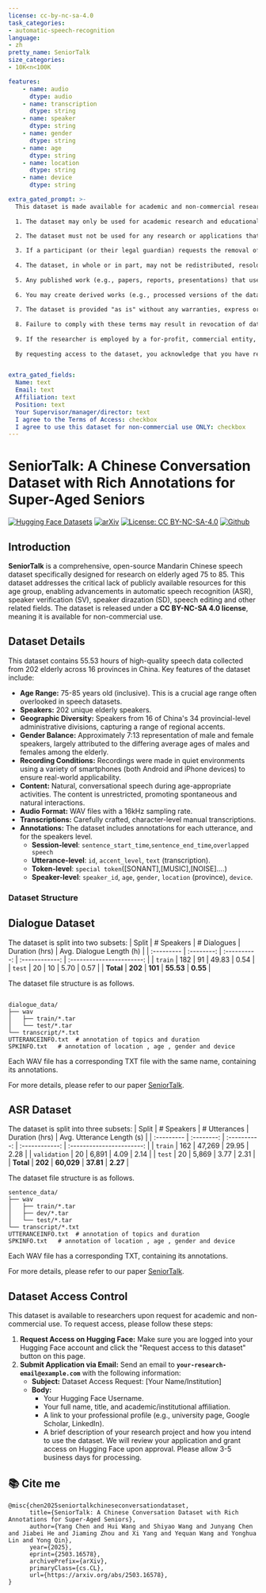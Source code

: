```yaml
---
license: cc-by-nc-sa-4.0
task_categories:
- automatic-speech-recognition
language:
- zh
pretty_name: SeniorTalk
size_categories:
- 10K<n<100K

features:
    - name: audio
      dtype: audio
    - name: transcription
      dtype: string
    - name: speaker
      dtype: string
    - name: gender
      dtype: string
    - name: age
      dtype: string
    - name: location
      dtype: string
    - name: device
      dtype: string

extra_gated_prompt: >-
  This dataset is made available for academic and non-commercial research purposes only. By accessing or using the dataset, you agree to comply with the following terms and conditions:  
  
  1. The dataset may only be used for academic research and educational purposes. Any commercial use, including but not limited to commercial product development, commercial speech recognition services, or monetization of the dataset in any form, is strictly prohibited.  

  2. The dataset must not be used for any research or applications that may infringe upon the privacy rights of the recorded participants. Any attempt to re-identify participants or extract personally identifiable information from the dataset is strictly prohibited. Researchers must ensure that their use of the dataset aligns with ethical research practices and institutional review board (IRB) guidelines where applicable.  
  
  3. If a participant (or their legal guardian) requests the removal of their data from the dataset, all recipients of the dataset must comply by deleting the affected data from their records. Researchers must acknowledge that such withdrawal requests may occur and agree to take reasonable steps to ensure compliance.  
  
  4. The dataset, in whole or in part, may not be redistributed, resold, or shared with any third party. Each researcher or institution must independently request access to the dataset and agree to these terms.  
  
  5. Any published work (e.g., papers, reports, presentations) that uses this dataset must properly cite the dataset as specified in the accompanying documentation.  
  
  6. You may create derived works (e.g., processed versions of the dataset) for research purposes, but such derivatives must not be distributed beyond your research group without prior written permission from the dataset maintainers.  
  
  7. The dataset is provided "as is" without any warranties, express or implied. The dataset maintainers are not responsible for any direct or indirect consequences arising from the use of the dataset.  
  
  8. Failure to comply with these terms may result in revocation of dataset access. The dataset maintainers reserve the right to deny access to any individual or institution found in violation of these terms.  
  
  9. If the researcher is employed by a for-profit, commercial entity, the researcher's employer shall also be bound by these terms and conditions, and the researcher hereby represents that they are fully authorized to enter into this agreement on behalf of such employer.
  
  By requesting access to the dataset, you acknowledge that you have read, understood, and agreed to these terms.  


extra_gated_fields:
  Name: text
  Email: text
  Affiliation: text
  Position: text
  Your Supervisor/manager/director: text
  I agree to the Terms of Access: checkbox
  I agree to use this dataset for non-commercial use ONLY: checkbox
---
```


# SeniorTalk: A Chinese Conversation Dataset with Rich Annotations for Super-Aged Seniors
[![Hugging Face Datasets](https://img.shields.io/badge/%F0%9F%A4%97%20Hugging%20Face-Datasets-yellow)](https://huggingface.co/datasets/BAAI/SeniorTalk)
[![arXiv](https://img.shields.io/badge/arXiv-2409.18584-b31b1b.svg)](https://www.arxiv.org/pdf/2503.16578)
[![License: CC BY-NC-SA-4.0](https://img.shields.io/badge/License-CC%20BY--SA--NC%204.0-lightgrey.svg)](https://creativecommons.org/licenses/by-nc-sa/4.0/)
[![Github](https://img.shields.io/badge/Github-SeniorTalk-blue)](https://github.com/flageval-baai/SeniorTalk)

## Introduction

**SeniorTalk** is a comprehensive, open-source Mandarin Chinese speech dataset specifically designed for research on  elderly aged 75 to 85. This dataset addresses the critical lack of publicly available resources for this age group, enabling advancements in automatic speech recognition (ASR), speaker verification (SV), speaker dirazation (SD), speech editing and other related fields.  The dataset is released under a **CC BY-NC-SA 4.0 license**, meaning it is available for non-commercial use.

## Dataset Details

This dataset contains 55.53 hours of high-quality speech data collected from 202 elderly across 16 provinces in China. Key features of the dataset include:

*   **Age Range:**  75-85 years old (inclusive).  This is a crucial age range often overlooked in speech datasets.
*   **Speakers:** 202 unique elderly speakers.
*   **Geographic Diversity:** Speakers from 16 of China's 34 provincial-level administrative divisions, capturing a range of regional accents.
*   **Gender Balance:**  Approximately 7:13 representation of male and female speakers, largely attributed to the differing average ages of males and females among the elderly.
*   **Recording Conditions:**  Recordings were made in quiet environments using a variety of smartphones (both Android and iPhone devices) to ensure real-world applicability.
*   **Content:**  Natural, conversational speech during age-appropriate activities.  The content is unrestricted, promoting spontaneous and natural interactions.
*   **Audio Format:**  WAV files with a 16kHz sampling rate. 
*   **Transcriptions:**  Carefully crafted, character-level manual transcriptions.  
* **Annotations:** The dataset includes annotations for each utterance, and for the speakers level.
    *   **Session-level**:  `sentence_start_time`,`sentence_end_time`,`overlapped speech`
    *   **Utterance-level**:  `id`, `accent_level`, `text` (transcription).
    *   **Token-level**:   `special token`([SONANT],[MUSIC],[NOISE]....)
    *   **Speaker-level**: `speaker_id`, `age`, `gender`, `location` (province), `device`.
      

### Dataset Structure

## Dialogue Dataset


The dataset is split into two subsets:
| Split      | # Speakers | # Dialogues | Duration (hrs) | Avg. Dialogue Length (h) |
| :--------- | :--------: | :----------: | :------------: | :-----------------------: |
| `train`    |    182     |    91    |     49.83     |           0.54            |
| `test`     |     20     |    10     |      5.70      |           0.57            |
| **Total**  |  **202**   |  **101**  |   **55.53**   |       **0.55**           |



The dataset file structure is as follows.
```

dialogue_data/  
├── wav  
│   ├── train/*.tar   
│   └── test/*.tar   
└── transcript/*.txt
UTTERANCEINFO.txt  # annotation of topics and duration
SPKINFO.txt   # annotation of location , age , gender and device
```
Each WAV file has a corresponding TXT file with the same name, containing its annotations.

For more details, please refer to our paper [SeniorTalk](https://www.arxiv.org/abs/2503.16578).

## ASR Dataset


The dataset is split into three subsets:
| Split      | # Speakers | # Utterances | Duration (hrs) | Avg. Utterance Length (s) |
| :--------- | :--------: | :----------: | :------------: | :-----------------------: |
| `train`    |    162     |    47,269    |     29.95      |           2.28            |
| `validation` |     20     |    6,891     |      4.09      |           2.14          |
| `test`     |     20     |    5,869    |      3.77     |           2.31            |
| **Total**  |  **202**   |  **60,029**  |   **37.81**   |       **2.27**           |


The dataset file structure is as follows.
```
sentence_data/  
├── wav  
│   ├── train/*.tar
│   ├── dev/*.tar 
│   └── test/*.tar   
└── transcript/*.txt   
UTTERANCEINFO.txt  # annotation of topics and duration
SPKINFO.txt   # annotation of location , age , gender and device
```
Each WAV file has a corresponding TXT, containing its annotations.

For more details, please refer to our paper [SeniorTalk](https://www.arxiv.org/abs/2503.16578).


## Dataset Access Control
This dataset is available to researchers upon request for academic and non-commercial use. To request access, please follow these steps:


1.  **Request Access on Hugging Face:** Make sure you are logged into your Hugging Face account and click the "Request access to this dataset" button on this page.
2.  **Submit Application via Email:** Send an email to **`your-research-email@example.com`** with the following information:
    * **Subject:** Dataset Access Request: [Your Name/Institution]
    * **Body:**
        * Your Hugging Face Username.
        * Your full name, title, and academic/institutional affiliation.
        * A link to your professional profile (e.g., university page, Google Scholar, LinkedIn).
        * A brief description of your research project and how you intend to use the dataset.
We will review your application and grant access on Hugging Face upon approval. Please allow 3-5 business days for processing.


##  📚 Cite me
```
@misc{chen2025seniortalkchineseconversationdataset,
      title={SeniorTalk: A Chinese Conversation Dataset with Rich Annotations for Super-Aged Seniors}, 
      author={Yang Chen and Hui Wang and Shiyao Wang and Junyang Chen and Jiabei He and Jiaming Zhou and Xi Yang and Yequan Wang and Yonghua Lin and Yong Qin},
      year={2025},
      eprint={2503.16578},
      archivePrefix={arXiv},
      primaryClass={cs.CL},
      url={https://arxiv.org/abs/2503.16578}, 
}
```